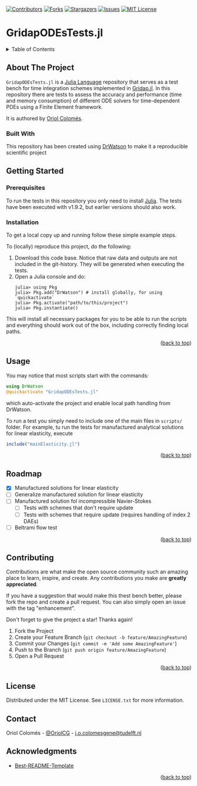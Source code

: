 <a name="readme-top"></a>
<!--
*** This README file has been created using the [Best-README-Template(https://github.com/othneildrew/Best-README-Template/tree/master)
-->

<!-- PROJECT SHIELDS -->
<!--
*** I'm using markdown "reference style" links for readability.
*** Reference links are enclosed in brackets [ ] instead of parentheses ( ).
*** See the bottom of this document for the declaration of the reference variables
*** for contributors-url, forks-url, etc. This is an optional, concise syntax you may use.
*** https://www.markdownguide.org/basic-syntax/#reference-style-links
-->

[![Contributors][contributors-shield]][contributors-url]
[![Forks][forks-shield]][forks-url]
[![Stargazers][stars-shield]][stars-url]
[![Issues][issues-shield]][issues-url]
[![MIT License][license-shield]][license-url]

# GridapODEsTests.jl

<!-- TABLE OF CONTENTS -->
<details>
  <summary>Table of Contents</summary>
  <ol>
    <li>
      <a href="#about-the-project">About The Project</a>
      <ul>
        <li><a href="#built-with">Built With</a></li>
      </ul>
    </li>
    <li>
      <a href="#getting-started">Getting Started</a>
      <ul>
        <li><a href="#prerequisites">Prerequisites</a></li>
        <li><a href="#installation">Installation</a></li>
      </ul>
    </li>
    <li><a href="#usage">Usage</a></li>
    <li><a href="#roadmap">Roadmap</a></li>
    <li><a href="#contributing">Contributing</a></li>
    <li><a href="#license">License</a></li>
    <li><a href="#contact">Contact</a></li>
  </ol>
</details>

<!-- ABOUT THE PROJECT -->
## About The Project

`GridapODEsTests.jl` is a [Julia Language](https://julialang.org/) repository that serves as a test bench for time integration schemes implemented in [Gridap.jl](https://github.com/gridap/Gridap.jl). In this repository there are tests to assess the accuracy and performance (time and memory consumption) of different ODE solvers for time-dependent PDEs using a Finite Element framework.

It is authored by [Oriol Colomés](https://oriolcolomes.com).

### Built With

This repository has been created using [DrWatson](https://juliadynamics.github.io/DrWatson.jl/stable/) to make it a reproducible scientific project

<!-- GETTING STARTED -->
## Getting Started

### Prerequisites

To run the tests in this repository you only need to install [Julia](https://julialang.org/downloads/). The tests have been executed with v1.9.2, but earlier versions should also work.

### Installation

To get a local copy up and running follow these simple example steps.

To (locally) reproduce this project, do the following:

1. Download this code base. Notice that raw data and outputs are not included in the git-history. They will be generated when executing the tests.
2. Open a Julia console and do:
   ```
   julia> using Pkg
   julia> Pkg.add("DrWatson") # install globally, for using `quickactivate`
   julia> Pkg.activate("path/to/this/project")
   julia> Pkg.instantiate()
   ```

This will install all necessary packages for you to be able to run the scripts and everything should work out of the box, including correctly finding local paths.

<p align="right">(<a href="#readme-top">back to top</a>)</p>

<!-- USAGE EXAMPLES -->
## Usage

You may notice that most scripts start with the commands:
```julia
using DrWatson
@quickactivate "GridapODEsTests.jl"
```
which auto-activate the project and enable local path handling from DrWatson.

To run a test you simply need to include one of the main files in `scripts/` folder. For example, tu run the tests for manufactured analytical solutions for linear elasticity, execute
```julia
include("mainElasticity.jl")
```
<p align="right">(<a href="#readme-top">back to top</a>)</p>

<!-- ROADMAP -->
## Roadmap

- [x] Manufactured solutions for linear elasticity
- [ ] Generalize manufactured solution for linear elasticity
- [ ] Manufactured solution fol incompressible Navier-Stokes
    - [ ] Tests with schemes that don't require update
    - [ ] Tests with schemes that require update (requires handling of index 2 DAEs)
- [ ] Beltrami flow test

<p align="right">(<a href="#readme-top">back to top</a>)</p>

<!-- CONTRIBUTING -->
## Contributing

Contributions are what make the open source community such an amazing place to learn, inspire, and create. Any contributions you make are **greatly appreciated**.

If you have a suggestion that would make this thest bench better, please fork the repo and create a pull request. You can also simply open an issue with the tag "enhancement".

Don't forget to give the project a star! Thanks again!

1. Fork the Project
2. Create your Feature Branch (`git checkout -b feature/AmazingFeature`)
3. Commit your Changes (`git commit -m 'Add some AmazingFeature'`)
4. Push to the Branch (`git push origin feature/AmazingFeature`)
5. Open a Pull Request

<p align="right">(<a href="#readme-top">back to top</a>)</p>

<!-- LICENSE -->
## License

Distributed under the MIT License. See `LICENSE.txt` for more information.

<!-- CONTACT -->
## Contact

Oriol Colomés - [@OriolCG](https://twitter.com/oriolcg) - j.o.colomesgene@tudelft.nl

<!-- Project Link: [https://github.com/your_username/repo_name](https://github.com/your_username/repo_name) -->


<!-- ACKNOWLEDGMENTS -->
## Acknowledgments

* [Best-README-Template](https://github.com/othneildrew/Best-README-Template)

<p align="right">(<a href="#readme-top">back to top</a>)</p>

<!-- MARKDOWN LINKS & IMAGES -->
<!-- https://www.markdownguide.org/basic-syntax/#reference-style-links -->
[contributors-shield]: https://img.shields.io/github/contributors/oriolcg/GridapODEsTests.jl.svg?style=for-the-badge
[contributors-url]: https://github.com/oriolcg/GridapODEsTests.jl/graphs/contributors
[forks-shield]: https://img.shields.io/github/forks/oriolcg/GridapODEsTests.jl.svg?style=for-the-badge
[forks-url]: https://github.com/oriolcg/GridapODEsTests.jl/network/members
[stars-shield]: https://img.shields.io/github/stars/oriolcg/GridapODEsTests.jl.svg?style=for-the-badge
[stars-url]: https://github.com/oriolcg/GridapODEsTests.jl/stargazers
[issues-shield]: https://img.shields.io/github/issues/oriolcg/GridapODEsTests.jl.svg?style=for-the-badge
[issues-url]: https://github.com/oriolcg/GridapODEsTests.jl/issues
[license-shield]: https://img.shields.io/github/license/oriolcg/GridapODEsTests.jl.svg?style=for-the-badge
[license-url]: https://github.com/oriolcg/GridapODEsTests.jl/blob/main/LICENSE.txt
